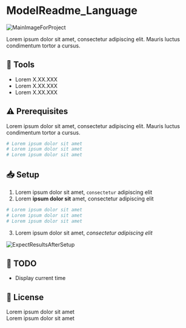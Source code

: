 <!-- 
    MAIN TITLE
    ModelReadme : Replace with project name
    Language : Replace with main language for the project

    Ex: Todo_ReactJS 
-->
# ModelReadme_Language

![MainImageForProject](https://placehold.co/500x300)

<!-- 
    INTRODUCTION
    Short summary explaining the reasons of the project and tell about worked concepts

    Ex: This is a Front-End project made with HTML, CSS for design and JavaScript to work on client-side validation (Constraint API)
-->
Lorem ipsum dolor sit amet, consectetur adipiscing elit. Mauris luctus condimentum tortor a cursus.

<!-- 
    TOOLS
    Short list of used tools with their versions

    Ex: 
    - Go 1.18
    - MySQL 8.0.29
    - Bootstrap 5.2.0-beta1
-->
## :wrench: Tools
- Lorem X.XX.XXX
- Lorem X.XX.XXX
- Lorem X.XX.XXX

<!-- 
    PREREQUISITES
    Tell about the required options, softwares, knowledges to possess 
    to run correctly the project 

    Ex: Setup username and password for database in database.go
-->
## :warning: Prerequisites
Lorem ipsum dolor sit amet, consectetur adipiscing elit. Mauris luctus condimentum tortor a cursus.

```bash
# Lorem ipsum dolor sit amet
# Lorem ipsum dolor sit amet
# Lorem ipsum dolor sit amet
```

<!-- 
    SETUP
    Explain using command lines, the steps to follow to setup the project
    At the end show, the expected result with a image   

    Ex: 
    1. Download the whole project `Travel` on your system
    2. Open your terminal in `Travel`
    ```
    cd Travel
    ```
    3. In `Travel` directory, run:
    ```
    go run github.com/loickcherimont/Travel/main
    ```
    4. If there is no error. Go on your favorite browser and use this line in your URL address bar
    ```
    http://localhost:8080/travel
    ```
    5. Here you are! Welcome in the main page of the Web application

    ![Main page of the application](assets/images/readme_images/mainpage.png)
-->

## :inbox_tray: Setup
1. Lorem ipsum dolor sit amet, `consectetur` adipiscing elit
2. Lorem **ipsum dolor sit** amet, consectetur adipiscing elit
```bash
# Lorem ipsum dolor sit amet
# Lorem ipsum dolor sit amet
# Lorem ipsum dolor sit amet
```
3. Lorem ipsum dolor sit amet, *consectetur adipiscing elit*

![ExpectResultsAfterSetup](https://placehold.co/300x200)

<!-- 
    FEATURES
    List of the main new features, fixes to bring on the project

    Ex:
    - Setup Night/Day mode
    - Add animation when music is playing
-->

## :rocket: TODO
- Display current time

<!-- 
    LICENSE
    Write Developer name with used license

    Ex: Made by Loïck Chérimont
        Under MIT License 
 -->

## :key: License
Lorem ipsum dolor sit amet  
Lorem ipsum dolor sit amet

